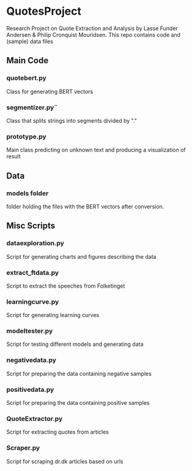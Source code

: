 # QuotesProject
Research Project on Quote Extraction and Analysis by Lasse Funder Andersen & Philip Cronquist Mouridsen.
This repo contains code and (sample) data files
## Main Code

### quotebert.py
Class for generating BERT vectors

### segmentizer.py¨
Class that splits strings into segments divided by "."

### prototype.py
Main class predicting on unknown text and producing a visualization of result

## Data

### models folder
folder holding the files with the BERT vectors after conversion.

## Misc Scripts
### dataexploration.py
Script for generating charts and figures describing the data

### extract_ftdata.py
Script to extract the speeches from Folketinget

### learningcurve.py
Script for generating learning curves

### modeltester.py
Script for testing different models and generating data

### negativedata.py
Script for preparing the data containing negative samples

### positivedata.py
Script for preparing the data containing positive samples


### QuoteExtractor.py
Script for extracting quotes from articles

### Scraper.py
Script for scraping dr.dk articles based on urls

